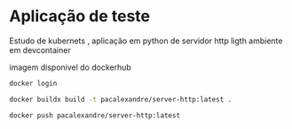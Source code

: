 # Aplicação de teste

Estudo de kubernets , aplicação em python de servidor http ligth
ambiente em devcontainer

imagem disponivel do dockerhub

```bash
docker login 

docker buildx build -t pacalexandre/server-http:latest .

docker push pacalexandre/server-http:latest
```
